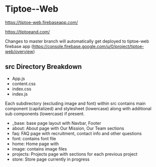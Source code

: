 # Tiptoe--Web

https://tiptoe-web.firebaseapp.com/

https://tiptoeand.com/

Changes to master branch will automatically get deployed to tiptoe-web firebase app (https://console.firebase.google.com/u/0/project/tiptoe-web/overview)

## src Directory Breakdown

- App.js
- content.css
- index.css
- index.js

Each subdirectory (excluding image and font) within src contains main component (capitalized) and stylesheet (lowercase) along with additional sub components (lowercase) if present.

- \_base: base page layout with Navbar, Footer
- about: About page with Our Mission, Our Team sections
- faq: FAQ page with recruitment, contact info and other questions
- font: contains font file
- home: Home page with
- image: contains image files
- projects: Projects page with sections for each previous project
- store: Store page currently in progress
